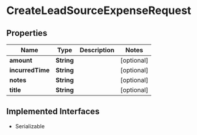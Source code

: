 

# CreateLeadSourceExpenseRequest


## Properties

| Name | Type | Description | Notes |
|------------ | ------------- | ------------- | -------------|
|**amount** | **String** |  |  [optional] |
|**incurredTime** | **String** |  |  [optional] |
|**notes** | **String** |  |  [optional] |
|**title** | **String** |  |  [optional] |


## Implemented Interfaces

* Serializable

